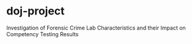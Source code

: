 # doj-project
Investigation of Forensic Crime Lab Characteristics and their Impact on Competency Testing Results
